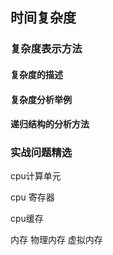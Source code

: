 ## 时间复杂度

### 复杂度表示方法

#### 复杂度的描述

#### 复杂度分析举例

#### 递归结构的分析方法

### 实战问题精选

cpu计算单元

cpu  寄存器

cpu缓存

内存  物理内存  虚拟内存

